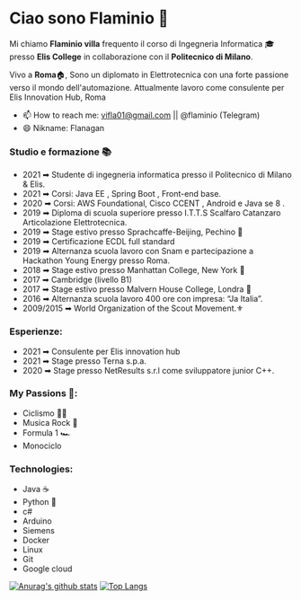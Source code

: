 # Ciao sono Flaminio 👋
Mi chiamo <b>Flaminio villa</b> frequento il corso di Ingegneria Informatica   🎓 presso <b>Elis College</b> in collaborazione con il <b>Politecnico di Milano</b>.

Vivo a <b>Roma</b>🏠, Sono un diplomato in Elettrotecnica con una forte passione verso il mondo dell'automazione.
Attualmente lavoro come consulente per <a>Elis Innovation Hub, Roma</a>

- 📫 How to reach me: vifla01@gmail.com || @flaminio (Telegram)
- 😄 Nikname: Flanagan 

### Studio e formazione 📚
- 2021 ➡ Studente di ingegneria informatica presso il Politecnico di Milano & Elis.
- 2021 ➡ Corsi: Java EE , Spring Boot , Front-end base.
- 2020 ➡ Corsi: AWS Foundational, Cisco CCENT , Android e Java se 8 .
- 2019 ➡ Diploma di scuola superiore presso  I.T.T.S Scalfaro Catanzaro Articolazione Elettrotecnica.
- 2019 ➡ Stage estivo presso Sprachcaffe-Beijing, Pechino 🚩
- 2019 ➡ Certificazione ECDL full standard
- 2019 ➡ Alternanza scuola lavoro con Snam e partecipazione a Hackathon Young Energy presso Roma.
- 2018 ➡ Stage estivo presso Manhattan College, New York 🗽
- 2017 ➡ Cambridge (livello B1) 
- 2017 ➡ Stage estivo presso Malvern House College, Londra 🚕
- 2016 ➡ Alternanza scuola lavoro 400 ore con impresa: “Ja Italia”.
- 2009/2015 ➡ World Organization of the Scout Movement.⚜️

### Esperienze:
- 2021 ➡ Consulente per Elis innovation hub 
- 2021 ➡ Stage presso Terna s.p.a.
- 2020 ➡ Stage presso NetResults s.r.l come sviluppatore junior C++.
### My Passions 🎨:
- Ciclismo 🚴‍♂️
- Musica Rock 🤘
- Formula 1 🏎️
- Monociclo

###  Technologies:
- Java ☕️
- Python 🐍
- c# 
- Arduino 
- Siemens
- Docker
- Linux
- Git
- Google cloud

[![Anurag's github stats](https://github-readme-stats.vercel.app/api?username=villaflaminio&count_private=true&show_icons=true&theme=github_dark)](https://github.com/anuraghazra/github-readme-stats)
[![Top Langs](https://github-readme-stats.vercel.app/api/top-langs/?username=villaflaminio&langs_count=8)](https://github.com/anuraghazra/github-readme-stats)
